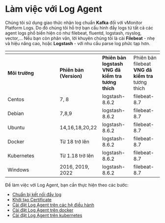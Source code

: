 # Làm việc với Log Agent

Chúng tôi sử dụng giao thức nhận log chuẩn **Kafka** đối với vMonitor Platform Logs. Do đó chúng tôi hỗ trợ bạn cấu hình đẩy logs từ tất cả các agent logs phổ biến hiện có như filebeat, fluentd, logstash, rsyslog, vector,… Nếu bạn còn phân vân, lời khuyên chúng tôi là cài **Filebeat** - nhẹ và hiệu năng cao, hoặc **Logstash** - với nhu cầu parse log phức tạp hơn.

<table data-header-hidden><thead><tr><th width="154"></th><th></th><th></th><th></th></tr></thead><tbody><tr><td><strong>Môi trường</strong></td><td><strong>Phiên bản (Version)</strong></td><td><strong>Phiên bản logstash VNG đã kiểm tra tương thích</strong></td><td>Phiên bản filebeat <strong>VNG đã kiểm tra</strong> tương thích</td></tr><tr><td>Centos </td><td>7, 8</td><td>logstash-8.6.2</td><td>filebeat-8.7</td></tr><tr><td>Debian </td><td>7,8,9</td><td>logstash-8.6.2</td><td>filebeat-8.7</td></tr><tr><td>Ubuntu </td><td>14,16,18,20,22</td><td>logstash-8.6.2</td><td>filebeat-8.7</td></tr><tr><td>Docker </td><td>Từ 18 trở lên</td><td>logstash-8.6.2</td><td>filebeat-8.7</td></tr><tr><td>Kubernetes</td><td>Từ 1.18 trở lên</td><td>logstash-8.6.2</td><td>filebeat-8.7</td></tr><tr><td>Windows </td><td>2016, 2019, 2022</td><td>logstash-8.6.2</td><td>filebeat-8.7</td></tr></tbody></table>

Để làm việc với Log Agent, bạn cần thực hiện theo các bước:

* [Chuẩn bị kết nối đẩy log](chuan-bi-ket-noi-day-log.md)
* [Khởi tạo Certificate](khoi-tao-certificate.md)
* [Cài đặt Log Agent trên các hệ điều hành](cai-dat-log-agent-tren-cac-he-dieu-hanh/)
* [Cài đặt Log Agent trên docker](cai-dat-log-agent-tren-cac-he-dieu-hanh/)
* [Cài đặt Log Agent trên kubernetes](cai-dat-log-agent-tren-kubernetes.md)

```
```
